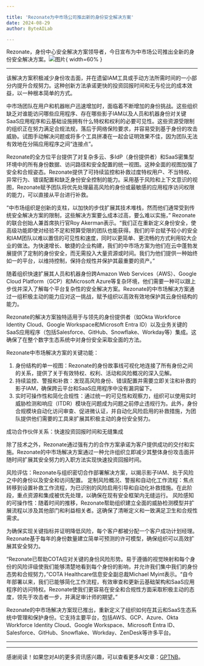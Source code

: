 ```yaml
---

title: 'Rezonate为中市场公司推出新的身份安全解决方案'
date: 2024-08-29
author: ByteAILab

---
```


Rezonate，身份中心安全解决方案领导者，今日宣布为中市场公司推出全新的身份安全解决方案。![图片](https://ai-techpark.com/wp-content/uploads/2024/08/Rezonate-960x540.jpg){ width=60% }

---
该解决方案积极减少身份攻击面，并在遗留IAM工具或手动方法所需时间的一小部分内提升合规努力。这种创新方法承诺更快的投资回报时间和无与伦比的成本效益，以一种根本简单的方式。

中市场团队在用户和机器帐户迅速增加时，面临着不断增加的身份挑战。这些组织缺乏对谁能访问哪些应用程序、存在哪些影子IAM以及人员和机器身份对关键SaaS应用程序和云基础设施拥有什么特权和权利的必要可见性。这些资源受限制的组织正在努力满足合规法规，落后于网络保险要求，并容易受到基于身份的攻击威胁。试图手动解决问题或将多个工具拼凑在一起会证明效果不佳，因为团队无法有效地在分隔应用程序之间“连接点”。

Rezonate的全方位平台提供了对复杂多云、多IdP（身份提供者）和SaaS密集型环境中的所有身份数据、访问路径和安全配置的统一视图。这种全面的视图加强了安全和合规姿态。Rezonate提供了可持续监控和补救过度特权用户、不当特权、异常行为、错误配置和缺乏身份安全控制的能力。采用基于风险和上下文意识的视图，Rezonate赋予团队将优先处理最高风险的身份或最敏感的应用程序访问权限的能力，可以直接从平台进行补救。

“中市场组织是创新的支柱，以加快的步伐扩展其技术堆栈，然而他们通常受到传统安全解决方案的限制，这些解决方案要么成本过高，要么难以实施，” Rezonate的联合创始人兼首席执行官Roy Akerman表示。“我们正在重新定义身份安全，使高级功能即使对经验不足和预算受限的团队也能获得。我们的平台赋予较小的安全和IAM团队以难以置信的可见性和速度，同时以更简单、更流畅的方式利用较大企业的做法。为快速增长、敏捷的企业构建，我们的中市场方案为他们在云中蓬勃发展提供了定制的身份安全，而无需投入大量资源或时间。我们为他们提供一种始终如一的平台，以维持控制，保持合规性并保护其最重要的资产。”

随着组织快速扩展其人员和机器身份跨Amazon Web Services（AWS）、Google Cloud Platform（GCP）和Microsoft Azure等复杂环境，他们需要一种可以跟上步伐并深入了解每个平台复杂性的安全解决方案。Rezonate的中市场解决方案通过一组积极主动的能力应对这一挑战，赋予组织以高效有效地保护其云身份结构的能力。

Rezonate的解决方案独特适用于与领先的身份提供者（如Okta Workforce Identity Cloud、Google Workspace和Microsoft Entra ID）以及业务关键的SaaS应用程序（包括Salesforce、GitHub、Snowflake、Workday等）集成。这确保了在整个数字生态系统中对身份安全采取全面的方法。

Rezonate中市场解决方案的关键功能：

1. 身份结构的单一视图：Rezonate的身份故事线可视化地连接了所有身份之间的关系，提供了关于有效特权、权利、活动和风险概况的深入见解。
2. 持续监控、警报和补救：发现高风险身份、错误配置并需要立即关注和补救的影子IAM，确保跨云平台和SaaS应用程序中没有漏洞留下。
3. 实时可操作性和简化合规性：通过统一的可见性和观察力，组织可以使用实时威胁检测和响应（ITDR）模块在问题成为问题之前停止违规行为。此外，身份合规模块自动化访问审查、促进微认证，并自动化风险启用的补救措施，为团队提供他们需要的工具来扩展其积极主动的身份安全努力。

成功合作伙伴关系：快速投资回报时间和无缝集成

除了技术之外，Rezonate通过强有力的合作方案承诺为客户提供成功的交付和实施。Rezonate的中市场解决方案通过一种允许组织立即减少其整体身份攻击面并随时间扩展其安全努力的入职方法实现快速投资回报时间。

风险评估：Rezonate与组织密切合作部署解决方案，以揭示影子IAM、处于风险之中的身份以及安全和访问配置。
定制风险概况、警报和自动化工作流程：焦点转移到设置补救工作流程，为已识别的风险启用引导和自动化补救措施。在此阶段，重点资源和集成被优先处理，以确保在现有安全框架内无缝运行。
风险感知的可操作性：随着时间的推移，Rezonate帮助组织建立全面的威胁检测模型并扩展流程以涉及其他部门和利益相关者。这确保了清晰定义和一致满足卫生和合规性需求。

为确保实现关键指标并证明降低风险，每个客户都被分配一个客户成功计划经理。Rezonate基于每年的身份数量建立简单可预测的许可模型，确保组织可以高效扩展其安全努力。

“Rezonate已帮助COTA应对关键的身份风险形势。易于遵循的视觉映射和每个身份的风险评级使我们能够清楚地看到每个身份的影响，并允许我们集中我们的身份态势和合规努力，”COTA Healthcare信息安全副总裁Michael Myint表示。“自今年部署以来，我们已能够简化工作流程，有效审查和更新云基础架构和SaaS应用程序的访问特权。Rezonate使我们更容易在安全和合规性方面采取积极主动的态度，领先于攻击者一步，并满足审计师的期望。”

Rezonate的中市场解决方案现已推出，重新定义了组织如何在其云和SaaS生态系统中管理和保护身份。它支持主要平台，包括AWS、GCP、Azure、Okta Workforce Identity Cloud、Google Workspace、Microsoft Entra ID、Salesforce、GitHub、Snowflake、Workday、ZenDesk等许多平台。

---
---
感谢阅读！如果您对AI的更多资讯感兴趣，可以查看更多AI文章：[GPTNB](https://gptnb.com)。